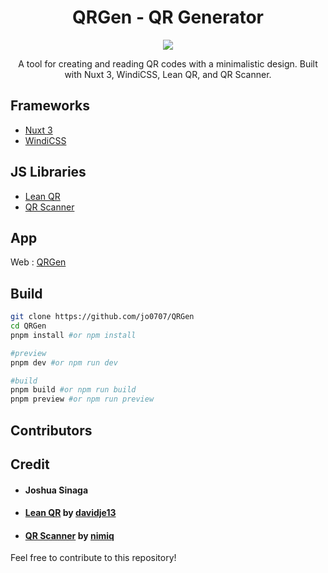 <h1 align="center">QRGen - QR Generator</h1>

<p align="center">
  <img src="screenshots/banner.png"/>
</p>

<p align="center">
    A tool for creating and reading QR codes with a minimalistic design. Built with Nuxt 3, WindiCSS, Lean QR, and QR Scanner. 
</p>

## Frameworks

- [Nuxt 3](https://nuxt.com/)
- [WindiCSS](https://windicss.org/)

## JS Libraries

- [Lean QR](https://github.com/davidje13/lean-qr)
- [QR Scanner](https://github.com/nimiq/qr-scanner)

## App

Web : [QRGen](https://qr-gen-nu.vercel.app/)

## Build

```bash
git clone https://github.com/jo0707/QRGen
cd QRGen
pnpm install #or npm install

#preview
pnpm dev #or npm run dev

#build
pnpm build #or npm run build
pnpm preview #or npm run preview
```
## Contributors
<!-- readme: contributors -start -->
<!-- readme: contributors -end -->

## Credit

- #### Joshua Sinaga
- #### [Lean QR](https://github.com/davidje13/lean-qr) by [davidje13](https://github.com/davidje13)
- #### [QR Scanner](https://github.com/davidje13/lean-qr) by [nimiq](https://github.com/nimiq/qr-scanner)

Feel free to contribute to this repository!
